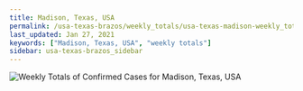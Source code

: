 ```yaml
---
title: Madison, Texas, USA
permalink: /usa-texas-brazos/weekly_totals/usa-texas-madison-weekly_totals.html
last_updated: Jan 27, 2021
keywords: ["Madison, Texas, USA", "weekly totals"]
sidebar: usa-texas-brazos_sidebar
---
```


![Weekly Totals of Confirmed Cases for Madison, Texas, USA](/covid_tracker/images/graphs/usa-texas-madison-weekly_totals_graph.png)
